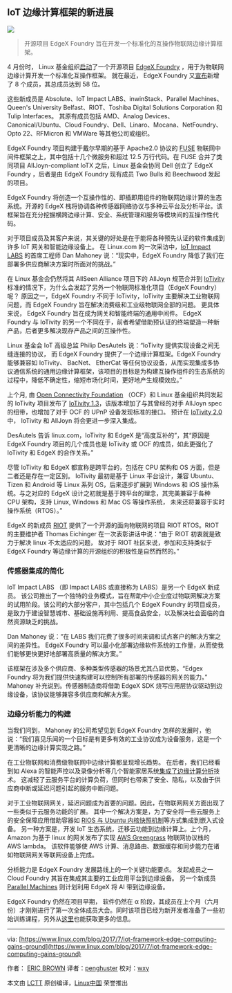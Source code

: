 IoT 边缘计算框架的新进展
---

![](http://i.imgur.com/sZvQOVz.png)

> 开源项目 EdgeX Foundry 旨在开发一个标准化的互操作物联网边缘计算框架。

4 月份时， Linux 基金组织[启动](http://linuxgizmos.com/open-source-group-focuses-on-industrial-iot-gateway-middleware/)了一个开源项目 [EdgeX Foundry](https://www.edgexfoundry.org/) ，用于为物联网边缘计算开发一个标准化互操作框架。 就在最近， EdgeX Foundry 又[宣布](https://www.edgexfoundry.org/announcement/2017/07/17/edgex-foundry-builds-momentum-for-a-iot-interoperability-and-a-unified-marketplace-with-eight-new-members/)新增了 8 个成员，其总成员达到 58 位。

这些新成员是 Absolute、IoT Impact LABS、inwinStack、Parallel Machines、Queen's University Belfast、RIOT、Toshiba Digital Solutions Corporation 和 Tulip Interfaces。 其原有成员包括 AMD、Analog Devices、Canonical/Ubuntu、Cloud Foundry、Dell、Linaro、Mocana、NetFoundry、 Opto 22、RFMicron 和 VMWare 等其他公司或组织。

EdgeX Foundry 项目构建于戴尔早期的基于 Apache2.0 协议的 [FUSE](https://medium.com/@gigastacey/dell-plans-an-open-source-iot-stack-3dde43f24feb) 物联网中间件框架之上，其中包括十几个微服务和超过 12.5 万行代码。在 FUSE 合并了类同项目 AllJoyn-compliant IoTX 之后，Linux 基金会协同 Dell 创立了 EdgeX Foundry ，后者是由 EdgeX Foundry 现有成员 Two Bulls 和 Beechwood 发起的项目。

EdgeX Foundry 将创造一个互操作性的、即插即用组件的物联网边缘计算的生态系统。开源的 EdgeX 栈将协调各种传感器网络协议与多种云平台及分析平台。该框架旨在充分挖掘横跨边缘计算、安全、系统管理和服务等模块间的互操作性代码。

对于项目成员及其客户来说，其关键的好处是在于能将各种预先认证的软件集成到许多 IoT 网关和智能边缘设备上。 在 Linux.com 的一次采访中，[IoT Impact LABS](https://iotimpactlabs.com/) 的首席工程师 Dan Mahoney 说：“现实中，EdgeX Foundry 降低了我们在部署多供应商解决方案时所面对的挑战。”

在 Linux 基金会仍然将其 AllSeen Alliance 项目下的 AllJoyn 规范合并到 [IoTivity](https://www.linux.com/news/how-iotivity-and-alljoyn-could-combine) 标准的情况下，为什么会发起了另外一个物联网标准化项目（EdgeX Foundry） 呢？ 原因之一，EdgeX Foundry 不同于 IoTivity，IoTivity 主要解决工业物联网问题，而 EdgeX Foundry 旨在解决消费级和工业级物联网全部的问题。 更具体来说， EdgeX Foundry 旨在成为网关和智能终端的通用中间件。 EdgeX Foundry 与 IoTivity 的另一个不同在于，前者希望借助预认证的终端塑造一种新产品，后者更多解决现存产品之间的互操作性。

Linux 基金会 IoT 高级总监 Philip DesAutels 说：“IoTivity 提供实现设备之间无缝连接的协议， 而 EdgeX Foundry 提供了一个边缘计算框架。EdgeX Foundry 能够兼容如 IoTivity、 BacNet、 EtherCat 等任何协议设备，从而实现集成多协议通信系统的通用边缘计算框架，该项目的目标是为构建互操作组件的生态系统的过程中，降低不确定性，缩短市场化时间，更好地产生规模效应。”

上个月, 由 [Open Connectivity Foundation](https://openconnectivity.org/developer/specifications/international-standards) （OCF）和 Linux 基金组织共同发起的 IoTivity 项目发布了 [IoTivity 1.3](https://wiki.iotivity.org/release_note_1.3.0)，该版本增加了与其曾经的对手 AllJoyn spec 的纽带，也增加了对于 OCF 的 UPnP 设备发现标准的接口。 预计在 [IoTivity 2.0](https://www.linux.com/news/iotivity-20-whats-store) 中， IoTivity 和 AllJoyn 将会更进一步深入集成。

DesAutels 告诉 linux.com，IoTivity 和 EdgeX 是“高度互补的”，其“原因是 EdgeX Foundry 项目的几个成员也是 IoTivity 或 OCF 的成员，如此更强化了 IoTivity 和 EdgeX 的合作关系。”

尽管 IoTivity 和 EdgeX 都宣称是跨平台的，包括在 CPU 架构和 OS 方面，但是二者还是存在一定区别。  IoTivity 最初是基于 Linux 平台设计，兼容 Ubuntu、Tizen 和 Android 等 Linux 系列 OS，后来逐步扩展到 Windows 和 iOS 操作系统。与之对应的 EdgeX 设计之初就是基于跨平台的理念，其完美兼容于各种 CPU 架构，支持 Linux, Windows 和 Mac OS 等操作系统， 未来还将兼容于实时操作系统（RTOS）。”

EdgeX 的新成员 [RIOT](https://riot-os.org/) 提供了一个开源的面向物联网的项目 RIOT RTOS。RIOT 的主要维护者 Thomas Eichinger 在一次表彰讲话中说：“由于 RIOT 初衷就是致力于解决 linux 不太适应的问题， 故对于 RIOT 社区来说，参加和支持类似于 EdgeX Foundry 等边缘计算的开源组织的积极性是自然而然的。”

### 传感器集成的简化

IoT Impact LABS （即 Impact LABS 或直接称为 LABS）是另一个 EdgeX 新成员。 该公司推出了一个独特的业务模式，旨在帮助中小企业度过物联网解决方案的试用阶段。该公司的大部分客户，其中包括几个 EdgeX Foundry 的项目成员，是致力于建设智慧城市、基础设施再利用、提高食品安全，以及解决社会面临的自然资源缺乏的挑战。
 
Dan Mahoney 说：“在 LABS 我们花费了很多时间来调和试点客户的解决方案之间的差异性。 EdgeX Foundry 可以最小化部署边缘软件系统的工作量，从而使我们能够更快更好地部署高质量的解决方案。”

该框架在涉及多个供应商、多种类型传感器的场景尤其凸显优势。“Edgex Foundry 将为我们提供快速构建可以控制所有部署的传感器的网关的能力。” Mahoney 补充说到。传感器制造商将借助 EdgeX SDK 烧写应用层协议驱动到边缘设备，该协议能够兼容多供应商和解决方案。

### 边缘分析能力的构建

当我们问到， Mahoney 的公司希望见到 EdgeX Foundry 怎样的发展时，他说：“我们喜见乐闻的一个目标是有更多有效的工业协议成为设备服务，这是一个更清晰的边缘计算实现之路。”

在工业物联网和消费级物联网中边缘计算都呈现增长趋势。 在后者，我们已经看到如 Alexa 的智能声控以及录像分析等几个智能家居系统[集成了边缘计算分析](https://www.linux.com/news/smart-linux-home-hubs-mix-iot-ai)技术。 这减轻了云服务平台的计算负荷，但同时也带来了安全、隐私，以及由于供应商中断或延迟问题引起的服务中断问题。

对于工业物联网网关，延迟问题成为首要的问题。因此，在物联网网关方面出现了一些类似于云服务功能的扩展。 其中一个解决方案是，为了安全将一些云服务上的安全保障应用借助容器如 [RIOS 与 Ubuntu 内核快照机制](https://www.linux.com/news/future-iot-containers-aim-solve-security-crisis)等方式集成到嵌入式设备。 另一种方案是，开发 IoT 生态系统，迁移云功能到边缘计算上。上个月，Amazon 为基于 linux 的网关发布了实现 [AWS Greengrass](http://linuxgizmos.com/amazon-releases-aws-greengrass-for-local-iot-processing-on-linux-devices/) 物联网协议栈的 AWS lambda。 该软件能够使 AWS 计算、消息路由、数据缓存和同步能力在诸如物联网网关等联网设备上完成。

分析能力是 EdgeX Foundry 发展路线上的一个关键功能要点。 发起成员之一 Cloud Foundry 其旨在集成其主要的工业应用平台到边缘设备。 另一个新成员 [Parallel Machines](https://www.parallelmachines.com/) 则计划利用 EdgeX 将 AI 带到边缘设备。

EdgeX Foundry 仍然在项目早期， 软件仍然在 α 阶段，其成员在上个月（六月份）才刚刚进行了第一次全体成员大会。同时该项目已经为新开发者准备了一些初始训练课程，另外从[这里](https://wiki.edgexfoundry.org/)也能获取更多的信息。

----

via: [https://www.linux.com/blog/2017/7/iot-framework-edge-computing-gains-ground](https://www.linux.com/blog/2017/7/iot-framework-edge-computing-gains-ground)

作者： [ERIC BROWN](https://www.linux.com/users/ericstephenbrown) 
译者：[penghuster](https://github.com/penghuster)
校对：[wxy](https://github.com/wxy)

本文由 [LCTT](https://github.com/LCTT/TranslateProject) 原创编译，[Linux中国](https://linux.cn/) 荣誉推出
